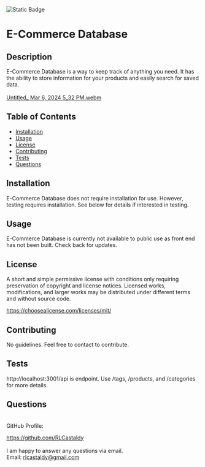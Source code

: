 
![Static Badge](https://img.shields.io/badge/License-MIT%203.0-black)

# E-Commerce Database

## Description

E-Commerce Database is a way to keep track of anything you need. It has the ability to store information for your products and easily search for saved data.<br>
<br>
[Untitled_ Mar 6, 2024 5_32 PM.webm](https://github.com/RLCastaldy/E-Commerce_Database/assets/140565239/9a3d8a40-62c6-40a3-9bbd-70fac6f41974)
<br>

## Table of Contents

- [Installation](#installation)
- [Usage](#usage)
- [License](#license)
- [Contributing](#contributing)
- [Tests](#tests)
- [Questions](#questions)

## Installation

E-Commerce Database does not require installation for use. However, testing requires installation. See below for details if interested in testing.

## Usage

E-Commerce Database is currently not available to public use as front end has not been built. Check back for updates.

## License
  
A short and simple permissive license with conditions only requiring preservation of copyright and license notices. Licensed works, modifications, and larger works may be distributed under different terms and without source code.

https://choosealicense.com/licenses/mit/

## Contributing

No guidelines. Feel free to contact to contribute.

## Tests

http://localhost:3001/api is endpoint. Use /tags, /products, and /categories for more details.

## Questions

<br>
GitHub Profile:

https://github.com/RLCastaldy
<br>
<br>
I am happy to answer any questions via email.<br>
Email: rlcastaldy@gmail.com
